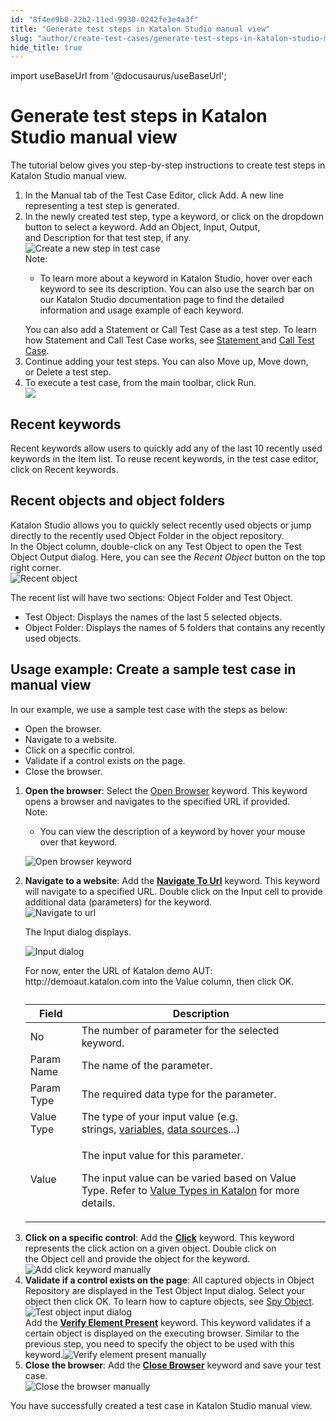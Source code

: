 ```yaml
---
id: "8f4ee9b0-22b2-11ed-9930-0242fe3e4a3f"
title: "Generate test steps in Katalon Studio manual view"
slug: "author/create-test-cases/generate-test-steps-in-katalon-studio-manual-view"
hide_title: true
---
```

import useBaseUrl from '@docusaurus/useBaseUrl';


# <a id="task-2480" class="anchor_top_offset"/><a id="ariaid-title1" class="anchor_top_offset"/>Generate test steps in <span xmlns="http://www.w3.org/1999/xhtml" className="ph">Katalon Studio</span>  manual view

<section xmlns="http://www.w3.org/1999/xhtml" className="section context"><p className="p">The tutorial below  gives you step-by-step instructions to create test steps in <span className="ph">Katalon Studio</span> manual view.</p></section> 
<ol xmlns="http://www.w3.org/1999/xhtml" className="ol steps"><li className="li step stepexpand"><span className="ph cmd">In the&nbsp;<span className="ph uicontrol">Manual</span>&nbsp;tab of the&nbsp;<span className="ph uicontrol">Test Case Editor</span>, click&nbsp;<span className="ph uicontrol">Add</span>. A new line representing a test step is generated.</span></li><li className="li step stepexpand"><span className="ph cmd">In the newly created test step, type a keyword, or click on the dropdown button to select a keyword. Add an&nbsp;<span className="ph uicontrol">Object</span>,&nbsp;<span className="ph uicontrol">Input</span>,&nbsp;<span className="ph uicontrol">Output</span>, and&nbsp;<span className="ph uicontrol">Description</span>&nbsp;for that test step, if any.</span><div className="itemgroup info"><img className="image" src={useBaseUrl("/8f66b770-22b2-11ed-9930-0242fe3e4a3f.png")} alt="Create a new step in test case" /></div><div className="itemgroup info"><div className="note note note_note"><span className="note__title">Note:</span> <ul className="ul"><li className="li"><p className="p">To learn more about a keyword in <span className="ph">Katalon Studio</span>, hover over each keyword to see its description. You can also use the search bar on our <span className="ph">Katalon Studio</span> documentation page to find the detailed information and usage example of each keyword.</p></li></ul></div></div><div className="itemgroup info">You can also add a&nbsp;<span className="ph uicontrol">Statement</span>&nbsp;or&nbsp;<span className="ph uicontrol">Call Test Case</span>&nbsp;as a test step. To learn how <span className="ph uicontrol">Statement</span> and <span className="ph uicontrol">Call Test Case</span> works, see <a className="xref" href="/docs/author/create-test-cases/statements/statements-in-katalon-studio-overview">Statement </a>and <a className="xref" href="/docs/author/create-test-cases/call-test-case-in-katalon-studio">Call Test Case</a>.</div></li><li className="li step stepexpand"><span className="ph cmd">Continue adding your test steps. You can also&nbsp;<span className="ph uicontrol">Move up</span>,&nbsp;<span className="ph uicontrol">Move down</span>, or&nbsp;<span className="ph uicontrol">Delete</span>&nbsp;a test step.</span></li><li className="li step stepexpand"><span className="ph cmd">To execute a test case, from the main toolbar, click  <span className="ph uicontrol">Run</span>.</span><div className="itemgroup info"><img className="image" src={useBaseUrl("/5e802d00-ddaa-11ec-a2dc-0242fe3e4a3f.png")} /></div></li></ol> 

## <a id="task-5395" class="anchor_top_offset"/>Recent keywords

<div xmlns="http://www.w3.org/1999/xhtml" className="li step p"><span className="ph cmd"><span className="ph uicontrol">Recent keywords</span>&nbsp;allow users to quickly add any of the last 10 recently used keywords in the&nbsp;Item&nbsp;list. To reuse recent keywords, in the test case editor, click on&nbsp;<span className="ph uicontrol">Recent keywords</span>.</span></div>

## <a id="task-899" class="anchor_top_offset"/>Recent objects and object folders

<section xmlns="http://www.w3.org/1999/xhtml" className="section context"><span className="ph">Katalon Studio</span> allows you to quickly select recently used objects or jump directly to the recently used&nbsp;<span className="ph uicontrol">Object Folder</span>&nbsp;in the object repository.</section> 
<div xmlns="http://www.w3.org/1999/xhtml" className="li step p"><span className="ph cmd">In the Object column, double-click on any Test Object to open the&nbsp;<span className="ph uicontrol">Test Object Output</span>&nbsp;dialog. Here, you can see the&nbsp;<em className="ph i">Recent Object</em>&nbsp;button on the top right corner.</span><div className="itemgroup info"><img className="image" width={600} src={useBaseUrl("/8f67c8e0-22b2-11ed-9930-0242fe3e4a3f.png")} alt="Recent object" /></div><div className="itemgroup info"><p className="p">The recent list will have two sections:&nbsp;<span className="ph uicontrol">Object Folder</span>&nbsp;and&nbsp;<span className="ph uicontrol">Test Object</span>.</p><ul className="ul"><li className="li"><span className="ph uicontrol">Test Object</span>:&nbsp;Displays the names of the last 5 selected objects.</li><li className="li"><span className="ph uicontrol">Object Folder</span>:&nbsp;Displays the names of 5 folders that contains any recently used objects.</li></ul></div></div>

## <a id="task-7507" class="anchor_top_offset"/>Usage example: Create a sample test case in  manual view

<section xmlns="http://www.w3.org/1999/xhtml" className="section context"><p className="p">In our example, we use a sample test case with the steps as below:</p><ul className="ul"><li className="li">Open the browser.</li><li className="li">Navigate to a website.</li><li className="li">Click on a specific control.</li><li className="li">Validate if a control exists on the page.</li><li className="li">Close the browser.</li></ul></section> 
<ol xmlns="http://www.w3.org/1999/xhtml" className="ol steps"><li className="li step stepexpand"><span className="ph cmd"><strong className="ph b">Open the browser</strong>: Select the&nbsp;<a className="xref" href="/docs/author/keywords/keyword-description-in-katalon-studio/web-ui-keywords/webui-open-browser">Open Browser</a>&nbsp;keyword. This keyword opens a browser and navigates to the specified URL if provided.</span><div className="itemgroup info"><div className="note note note_note"><span className="note__title">Note:</span> <ul className="ul"><li className="li"><p className="p">You can view the description of a keyword by hover your mouse over that keyword.</p></li></ul></div><p className="p"><img className="image" src={useBaseUrl("/8f6075e0-22b2-11ed-9930-0242fe3e4a3f.png")} alt="Open browser keyword" /></p></div></li><li className="li step stepexpand"><span className="ph cmd"><strong className="ph b">Navigate to a website</strong>: Add the&nbsp;<strong className="ph b"><a className="xref" href="/docs/author/keywords/keyword-description-in-katalon-studio/web-ui-keywords/webui-navigate-to-url">Navigate To Url</a></strong>&nbsp;keyword. This keyword will navigate to a specified URL. Double click on the&nbsp;<span className="ph uicontrol">Input</span>&nbsp;cell to provide additional data (parameters) for the keyword.</span><div className="itemgroup info"><img className="image" width={600} src={useBaseUrl("/8f611220-22b2-11ed-9930-0242fe3e4a3f.png")} alt="Navigate to url" /><p className="p">The&nbsp;<span className="ph uicontrol">Input</span>&nbsp;dialog displays.</p><p className="p"><img className="image" width={600} src={useBaseUrl("/8f6557e0-22b2-11ed-9930-0242fe3e4a3f.png")} alt="Input dialog" /></p></div><div className="itemgroup info">For now, enter the URL of Katalon demo AUT: <span className="ph">http://demoaut.katalon.com</span>  into the <span className="ph uicontrol">Value</span> column, then click <span className="ph uicontrol">OK</span>.</div><div className="itemgroup info"><table className="table"><caption /><colgroup><col /><col /></colgroup><thead className="thead"><tr className><th className="entry anchor_top_offset" id="task-7507__entry__1">Field</th><th className="entry anchor_top_offset" id="task-7507__entry__2">Description</th></tr></thead><tbody className="tbody"><tr className><td className="entry" headers="task-7507__entry__1 task-7507__entry__2 ">No</td><td className="entry" headers="task-7507__entry__1 task-7507__entry__2 ">The number of parameter for the selected keyword.</td></tr><tr className><td className="entry" headers="task-7507__entry__1 task-7507__entry__2 ">Param Name</td><td className="entry" headers="task-7507__entry__1 task-7507__entry__2 ">The name of the parameter.</td></tr><tr className><td className="entry" headers="task-7507__entry__1 task-7507__entry__2 ">Param Type</td><td className="entry" headers="task-7507__entry__1 task-7507__entry__2 ">The required data type for the parameter.</td></tr><tr className><td className="entry" headers="task-7507__entry__1 task-7507__entry__2 ">Value Type</td><td className="entry" headers="task-7507__entry__1 task-7507__entry__2 ">The type of your input value (e.g. strings,&nbsp;<a className="xref" href="#">variables</a>,&nbsp;<a className="xref" href="#">data sources</a>...)</td></tr><tr className><td className="entry" headers="task-7507__entry__1 task-7507__entry__2 ">Value</td><td className="entry" headers="task-7507__entry__1 task-7507__entry__2 "><p className="p">The input value for this parameter.</p>               <p className="p">The input value can be varied based on&nbsp;<span className="ph uicontrol">Value Type</span>. Refer to&nbsp;<a className="xref" href="/docs/author/create-test-cases/value-types-in-katalon-studio">Value Types in Katalon</a>&nbsp;for more details.</p></td></tr></tbody></table></div></li><li className="li step stepexpand"><span className="ph cmd"><strong className="ph b">Click on a specific control</strong>: Add the&nbsp;<strong className="ph b"><a className="xref" href="/docs/author/keywords/keyword-description-in-katalon-studio/web-ui-keywords/webui-click">Click</a></strong>&nbsp;keyword. This keyword represents the click action on a given object.&nbsp;Double click on the&nbsp;<span className="ph uicontrol">Object</span>&nbsp;cell and provide the object for the keyword.</span><div className="itemgroup info"><img className="image" width={600} src={useBaseUrl("/8f5db6c0-22b2-11ed-9930-0242fe3e4a3f.png")} alt="Add click keyword manually" /></div></li><li className="li step stepexpand"><span className="ph cmd"><strong className="ph b">Validate if a control exists on the page</strong>: All captured objects in&nbsp;<span className="ph uicontrol">Object Repository</span>&nbsp;are displayed in the&nbsp;<span className="ph uicontrol">Test Object Input</span>&nbsp;dialog. Select your object then click <span className="ph uicontrol">OK</span>. To learn how to capture objects, see&nbsp;<a className="xref" href="/docs/author/record-and-spy/webui-record-and-spy-utilities/spy-web-utility-in-katalon-studio">Spy Object</a>.</span><div className="itemgroup info"><img className="image" width={500} src={useBaseUrl("/8f61fc80-22b2-11ed-9930-0242fe3e4a3f.png")} alt="Test object input dialog" /></div><div className="itemgroup info">Add the <strong className="ph b"><a className="xref" href="/docs/author/keywords/keyword-description-in-katalon-studio/web-ui-keywords/webui-verify-element-present">Verify Element Present</a></strong> keyword. This keyword validates if a certain object is displayed on the executing browser. Similar to the previous step, you need to specify the object to be used with this keyword.<img className="image" width={600} src={useBaseUrl("/8f649490-22b2-11ed-9930-0242fe3e4a3f.png")} alt="Verify element present manually" /></div></li><li className="li step stepexpand"><span className="ph cmd"><strong className="ph b">Close the browser</strong>: Add the&nbsp;<strong className="ph b"><a className="xref" href="/docs/author/keywords/keyword-description-in-katalon-studio/web-ui-keywords/webui-close-browser">Close Browser</a></strong>&nbsp;keyword and save your test case.</span><div className="itemgroup info"><img className="image" width={600} src={useBaseUrl("/8f638320-22b2-11ed-9930-0242fe3e4a3f.png")} alt="Close the browser manually" /></div></li></ol> 
<section xmlns="http://www.w3.org/1999/xhtml" className="section result">You have successfully created a test case in <span className="ph">Katalon Studio</span> manual view.</section> 
